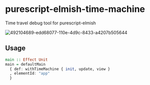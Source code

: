 # purescript-elmish-time-machine

Time travel debug tool for purescript-elmish

![492104689-edd68077-110e-4d9c-8433-a4207b505644](https://github.com/user-attachments/assets/d399f0ea-8238-4d86-84b2-f6cbe4c7d480)

## Usage

```purs
main :: Effect Unit
main = defaultMain
  { def: withTimeMachine { init, update, view }
  , elementId: "app"
  }
```
